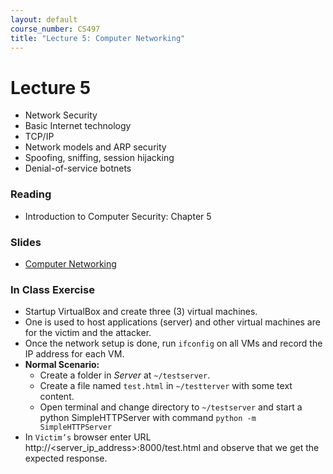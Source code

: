 ```yaml
---
layout: default
course_number: CS497
title: "Lecture 5: Computer Networking"
---
```


# Lecture 5

- Network Security
- Basic Internet technology
- TCP/IP
- Network models and ARP security
- Spoofing, sniffing, session hijacking
- Denial-of-service botnets

### Reading 

- Introduction to Computer Security: Chapter 5

### Slides

- [Computer Networking](Ch05-NetworkModelsARP.pdf)

### In Class Exercise 
- Startup VirtualBox and create three (3) virtual machines. 
- One is used to host applications (server) and other virtual machines are for the victim and the attacker.
- Once the network setup is done, run ```ifconfig``` on all VMs and record the IP address for each VM.
- **Normal Scenario:**
  - Create a folder in *Server* at ```~/testserver```.
  - Create a file named ```test.html``` in ```~/testterver``` with some text content.
  - Open terminal and change directory to ```~/testserver``` and start a python SimpleHTTPServer with command ```python -m SimpleHTTPServer```
- In ```Victim’s``` browser enter URL http://<server_ip_address>:8000/test.html and observe that we get the expected response. 
  
